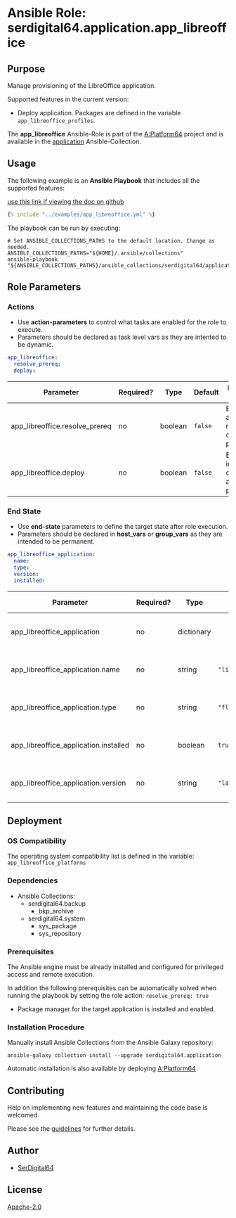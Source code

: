 # Ansible Role: serdigital64.application.app_libreoffice

## Purpose

Manage provisioning of the LibreOffice application.

Supported features in the current version:

- Deploy application. Packages are defined in the variable `app_libreoffice_profiles`.

The **app_libreoffice** Ansible-Role is part of the [A:Platform64](https://github.com/aplatform64/aplatform64) project and is available in the [application](https://aplatform64.readthedocs.io/en/latest/collections/application) Ansible-Collection.

## Usage

The following example is an **Ansible Playbook** that includes all the supported features:

[use this link if viewing the doc on github](https://github.com/aplatform64/application/blob/main/playbooks/app_libreoffice.yml)

```yaml
{% include "../examples/app_libreoffice.yml" %}
```

The playbook can be run by executing:

```shell
# Set ANSIBLE_COLLECTIONS_PATHS to the default location. Change as needed.
ANSIBLE_COLLECTIONS_PATHS="${HOME}/.ansible/collections"
ansible-playbook "${ANSIBLE_COLLECTIONS_PATHS}/ansible_collections/serdigital64/application/playbooks/app_libreoffice.yml"
```

## Role Parameters

### Actions

- Use **action-parameters** to control what tasks are enabled for the role to execute.
- Parameters should be declared as task level vars as they are intented to be dynamic.

```yaml
app_libreoffice:
  resolve_prereq:
  deploy:
```

| Parameter                      | Required? | Type    | Default | Purpose / Value                             |
| ------------------------------ | --------- | ------- | ------- | ------------------------------------------- |
| app_libreoffice.resolve_prereq | no        | boolean | `false` | Enable automatic resolution of prequisites  |
| app_libreoffice.deploy         | no        | boolean | `false` | Enable installation of application packages |

### End State

- Use **end-state** parameters to define the target state after role execution.
- Parameters should be declared in **host_vars** or **group_vars** as they are intended to be permanent.

```yaml
app_libreoffice_application:
  name:
  type:
  version:
  installed:
```

| Parameter                             | Required? | Type       | Default         | Purpose / Value                    |
| ------------------------------------- | --------- | ---------- | --------------- | ---------------------------------- |
| app_libreoffice_application           | no        | dictionary |                 | Set application package end state  |
| app_libreoffice_application.name      | no        | string     | `"libreoffice"` | Select application package name    |
| app_libreoffice_application.type      | no        | string     | `"flatpak"`     | Select application package type    |
| app_libreoffice_application.installed | no        | boolean    | `true`          | Set application package end state  |
| app_libreoffice_application.version   | no        | string     | `"latest"`      | Select application package version |

## Deployment

### OS Compatibility

The operating system compatibility list is defined in the variable: `app_libreoffice_platforms`

### Dependencies

- Ansible Collections:
  - serdigital64.backup
    - bkp_archive
  - serdigital64.system
    - sys_package
    - sys_repository

### Prerequisites

The Ansible engine must be already installed and configured for privileged access and remote execution.

In addition the following prerequisites can be automatically solved when running the playbook by setting the role action: `resolve_prereq: true`

- Package manager for the target application is installed and enabled.

### Installation Procedure

Manually install Ansible Collections from the Ansible Galaxy repository:

```shell
ansible-galaxy collection install --upgrade serdigital64.application
```

Automatic installation is also available by deploying [A:Platform64](https://aplatform64.readthedocs.io/en/latest/#deployment)

## Contributing

Help on implementing new features and maintaining the code base is welcomed.

Please see the [guidelines](https://aplatform64.readthedocs.io/en/latest/CONTRIBUTING) for further details.

## Author

- [SerDigital64](https://serdigital64.github.io/)

## License

[Apache-2.0](https://www.apache.org/licenses/LICENSE-2.0.txt)
